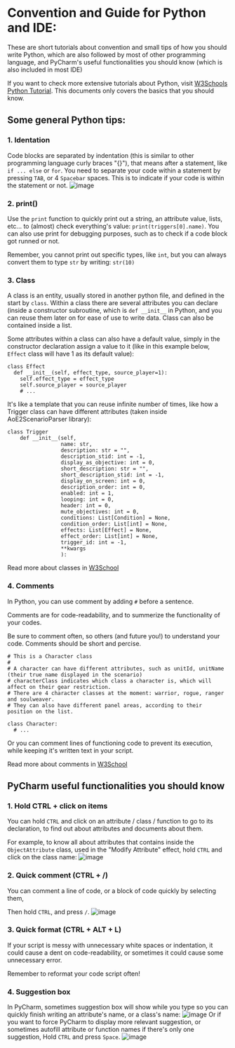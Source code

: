 # Convention and Guide for Python and IDE:
These are short tutorials about convention and small tips of how you should write Python, which are also followed by most of other programming language, and PyCharm's useful functionalities you should know (which is also included in most IDE)

If you want to check more extensive tutorials about Python, visit [W3Schools Python Tutorial](https://www.w3schools.com/python/default.asp). This documents only covers the basics that you should know.

## Some general Python tips:

### 1. Identation
Code blocks are separated by indentation (this is similar to other programming language curly braces "{}"), that means after a statement, like `if ... else` or `for`. You need to separate your code within a statement by pressing `TAB`, or 4 `Spacebar` spaces. This is to indicate if your code is within the statement or not.
![image](https://user-images.githubusercontent.com/40296674/151033526-84e0d492-0a9e-45e1-8966-21cdf53352a2.png)

### 2. print()
Use the `print` function to quickly print out a string, an attribute value, lists, etc... to (almost) check everything's value:
```print(triggers[0].name)```. 
You can also use print for debugging purposes, such as to check if a code block got runned or not.

Remember, you cannot print out specific types, like `int`, but you can always convert them to type `str` by writing: `str(10)`
### 3. Class
A class is an entity, usually stored in another python file, and defined in the start by `class`. Within a class there are several attributes you can declare (inside a constructor subroutine, which is `def __init__` in Python, and you can reuse them later on for ease of use to write data. Class can also be contained inside a list.

Some attributes within a class can also have a default value, simply in the constructor declaration assign a value to it (like in this example below, `Effect` class will have 1 as its default value):
```
class Effect
  def __init__(self, effect_type, source_player=1):
    self.effect_type = effect_type
    self.source_player = source_player
    # ...
```

It's like a template that you can reuse infinite number of times, like how a Trigger class can have different attributes (taken inside AoE2ScenarioParser library):
```
class Trigger
    def __init__(self,
                 name: str,
                 description: str = "",
                 description_stid: int = -1,
                 display_as_objective: int = 0,
                 short_description: str = "",
                 short_description_stid: int = -1,
                 display_on_screen: int = 0,
                 description_order: int = 0,
                 enabled: int = 1,
                 looping: int = 0,
                 header: int = 0,
                 mute_objectives: int = 0,
                 conditions: List[Condition] = None,
                 condition_order: List[int] = None,
                 effects: List[Effect] = None,
                 effect_order: List[int] = None,
                 trigger_id: int = -1,
                 **kwargs
                 ):
```

Read more about classes in [W3School](https://www.w3schools.com/python/python_classes.asp)

### 4. Comments
In Python, you can use comment by adding `#` before a sentence.

Comments are for code-readability, and to summerize the functionality of your codes.

Be sure to comment often, so others (and future you!) to understand your code. Comments should be short and percise.
```
# This is a Character class
#
# A character can have different attributes, such as unitId, unitName (their true name displayed in the scenario)
# characterClass indicates which class a character is, which will affect on their gear restriction.
# There are 4 character classes at the moment: warrior, rogue, ranger and soulweaver.
# They can also have different panel areas, according to their position on the list.

class Character:
  # ...
```
Or you can comment lines of functioning code to prevent its execution, while keeping it's written text in your script.

Read more about comments in [W3School](https://www.w3schools.com/python/python_comments.asp)

## PyCharm useful functionalities you should know

### 1. Hold CTRL + click on items
You can hold `CTRL` and click on an attribute / class / function to go to its declaration, to find out about attributes and documents about them.

For example, to know all about attributes that contains inside the `ObjectAttribute` class, used in the "Modify Attribute" effect, hold `CTRL` and click on the class name:
![image](https://user-images.githubusercontent.com/40296674/151027885-4b79738b-dda7-4df5-bb87-3a9df59a5785.png)

### 2. Quick comment (CTRL + /)
You can comment a line of code, or a block of code quickly by selecting them,

Then hold `CTRL`, and press `/`.
![image](https://user-images.githubusercontent.com/40296674/151028180-2641477a-885f-4cca-bb4c-924238494cb4.png)

### 3. Quick format (CTRL + ALT + L)
If your script is messy with unnecessary white spaces or indentation, it could cause a dent on code-readability, or sometimes it could cause some unnecessary error.

Remember to reformat your code script often!

### 4. Suggestion box
In PyCharm, sometimes suggestion box will show while you type so you can quickly finish writing an attribute's name, or a class's name:
![image](https://user-images.githubusercontent.com/40296674/151034118-88bb414e-8053-466b-b632-26407513b959.png)
Or if you want to force PyCharm to display more relevant suggestion, or sometimes autofill attribute or function names if there's only one suggestion, Hold `CTRL` and press `Space`.
![image](https://user-images.githubusercontent.com/40296674/151034604-3b0a3c65-1513-41fc-adc8-7e568cb2085f.png)



